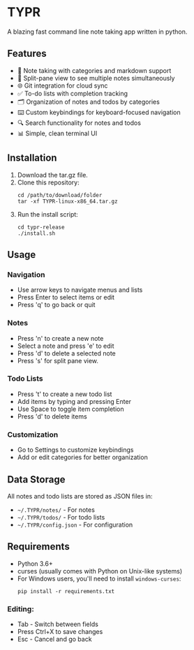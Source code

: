 # TYPR
A blazing fast command line note taking app written in python.

## Features

- 📝 Note taking with categories and markdown support
- 🧩 Split-pane view to see multiple notes simultaneously
- 🌐 Git integration for cloud sync
- ✅ To-do lists with completion tracking
- 🗂️ Organization of notes and todos by categories
- ⌨️ Custom keybindings for keyboard-focused navigation
- 🔍 Search functionality for notes and todos
- 📊 Simple, clean terminal UI

## Installation

1. Download the tar.gz file.
2. Clone this repository:
   ```
   cd /path/to/download/folder
   tar -xf TYPR-linux-x86_64.tar.gz
   ```
3. Run the install script:
   ```
   cd typr-release
   ./install.sh
   ```

## Usage

### Navigation

- Use arrow keys to navigate menus and lists
- Press Enter to select items or edit
- Press 'q' to go back or quit

### Notes

- Press 'n' to create a new note
- Select a note and press 'e' to edit
- Press 'd' to delete a selected note
- Press 's' for split pane view.

### Todo Lists

- Press 't' to create a new todo list
- Add items by typing and pressing Enter
- Use Space to toggle item completion
- Press 'd' to delete items

### Customization

- Go to Settings to customize keybindings
- Add or edit categories for better organization

## Data Storage

All notes and todo lists are stored as JSON files in:
- `~/.TYPR/notes/` - For notes
- `~/.TYPR/todos/` - For todo lists
- `~/.TYPR/config.json` - For configuration

## Requirements

- Python 3.6+
- curses (usually comes with Python on Unix-like systems)
- For Windows users, you'll need to install `windows-curses`:
  ```
  pip install -r requirements.txt
  ```

### Editing:

- Tab - Switch between fields
- Press Ctrl+X to save changes
- Esc - Cancel and go back
